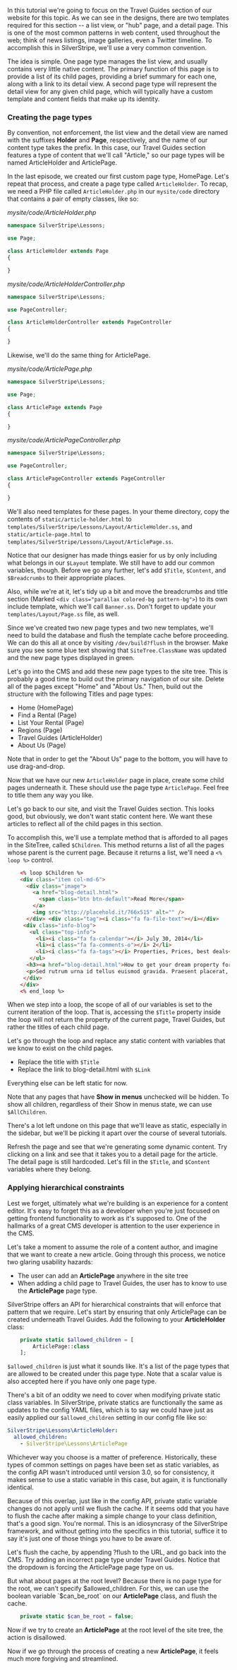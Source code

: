 In this tutorial we're going to focus on the Travel Guides section of our website for this topic. As we can see in the designs, there are two templates required for this section -- a list view, or "hub" page, and a detail page. This is one of the most common patterns in web content, used throughout the web; think of news listings, image galleries, even a Twitter timeline. To accomplish this in SilverStripe, we'll use a very common convention.

The idea is simple. One page type manages the list view, and usually contains very little native content. The primary function of this page is to provide a list of its child pages, providing a brief summary for each one, along with a link to its detail view. A second page type will represent the detail view for any given child page, which will typically have a custom template and content fields that make up its identity.

### Creating the page types

By convention, not enforcement, the list view and the detail view are named with the suffixes **Holder** and **Page**, respectively, and the name of our content type takes the prefix. In this case, our Travel Guides section features a type of content that we'll call "Article," so our page types will be named ArticleHolder and ArticlePage.

In the last episode, we created our first custom page type, HomePage. Let's repeat that process, and create a page type called `ArticleHolder`. To recap, we need a PHP file called `ArticleHolder.php` in our `mysite/code` directory that contains a pair of empty classes, like so:

*mysite/code/ArticleHolder.php*
```php
namespace SilverStripe\Lessons;

use Page;

class ArticleHolder extends Page
{

}
```

*mysite/code/ArticleHolderController.php*
```php
namespace SilverStripe\Lessons;

use PageController;

class ArticleHolderController extends PageController
{

}
```

Likewise, we'll do the same thing for ArticlePage.

*mysite/code/ArticlePage.php*
```php
namespace SilverStripe\Lessons;

use Page;

class ArticlePage extends Page
{

}
```

*mysite/code/ArticlePageController.php*
```php
namespace SilverStripe\Lessons;

use PageController;

class ArticlePageController extends PageController
{

}
```

We'll also need templates for these pages. In your theme directory, copy the contents of `static/article-holder.html` to `templates/SilverStripe/Lessons/Layout/ArticleHolder.ss`, and `static/article-page.html` to `templates/SilverStripe/Lessons/Layout/ArticlePage.ss`.

Notice that our designer has made things easier for us by only including what belongs in our `$Layout` template. We still have to add our common variables, though. Before we go any further, let's add `$Title`, `$Content`, and `$Breadcrumbs` to their appropriate places.

Also, while we're at it, let's tidy up a bit and move the breadcrumbs and title section (Marked `<div class="parallax colored-bg pattern-bg">`) to its own include template, which we'll call `Banner.ss`. Don't forget to update your `templates/Layout/Page.ss` file, as well.

Since we've created two new page types and two new templates, we'll need to build the database and flush the template cache before proceeding. We can do this all at once by visiting `/dev/build?flush` in the browser. Make sure you see some blue text showing that `SiteTree.ClassName` was updated and the new page types displayed in green.

Let's go into the CMS and add these new page types to the site tree. This is probably a good time to build out the primary navigation of our site. Delete all of the pages except "Home" and "About Us." Then, build out the structure with the following Titles and page types:

*   Home (HomePage)
*   Find a Rental (Page)
*   List Your Rental (Page)
*   Regions (Page)
*   Travel Guides (ArticleHolder)
*   About Us (Page)

Note that in order to get the "About Us" page to the bottom, you will have to use drag-and-drop.

Now that we have our new `ArticleHolder` page in place, create some child pages underneath it. These should use the page type `ArticlePage`. Feel free to title them any way you like.

Let's go back to our site, and visit the Travel Guides section. This looks good, but obviously, we don't want static content here. We want these articles to reflect all of the child pages in this section.

To accomplish this, we'll use a template method that is afforded to all pages in the SiteTree, called `$Children`. This method returns a list of all the pages whose parent is the current page. Because it returns a list, we'll need a `<% loop %>` control.

```html
    <% loop $Children %>
    <div class="item col-md-6">
      <div class="image">
        <a href="blog-detail.html"> 
          <span class="btn btn-default">Read More</span>
        </a>
        <img src="http://placehold.it/766x515" alt="" />
      </div> <div class="tag"><i class="fa fa-file-text"></i></div>
     <div class="info-blog">
       <ul class="top-info">
         <li><i class="fa fa-calendar"></i> July 30, 2014</li>
         <li><i class="fa fa-comments-o"></i> 2</li>
         <li><i class="fa fa-tags"></i> Properties, Prices, best deals</li>
       </ul>
      <h3><a href="blog-detail.html">How to get your dream property for the best price?>/a></h3>
      <p>Sed rutrum urna id tellus euismod gravida. Praesent placerat, mauris ac pellentesque fringilla, tortor libero condimen. Aliquam fermem tum nulla felis, sed molestie libero porttitor in.</p>
     </div>
    </div>
    <% end_loop %>
```

When we step into a loop, the scope of all of our variables is set to the current iteration of the loop. That is, accessing the `$Title` property inside the loop will not return the property of the current page, Travel Guides, but rather the titles of each child page.

Let's go through the loop and replace any static content with variables that we know to exist on the child pages.

*   Replace the title with `$Title`
*   Replace the link to blog-detail.html with `$Link`

Everything else can be left static for now.

Note that any pages that have **Show in menus** unchecked will be hidden. To show all children, regardless of their Show in menus state, we can use `$AllChildren`.

There's a lot left undone on this page that we'll leave as static, especially in the sidebar, but we'll be picking it apart over the course of several tutorials.

Refresh the page and see that we're generating some dynamic content. Try clicking on a link and see that it takes you to a detail page for the article. The detail page is still hardcoded. Let's fill in the `$Title`, and `$Content` variables where they belong.

### Applying hierarchical constraints

Lest we forget, ultimately what we're building is an experience for a content editor. It's easy to forget this as a developer when you're just focused on getting frontend functionality to work as it's supposed to. One of the hallmarks of a great CMS developer is attention to the user experience in the CMS.

Let's take a moment to assume the role of a content author, and imagine that we want to create a new article. Going through this process, we notice two glaring usability hazards:

*   The user can add an **ArticlePage** anywhere in the site tree
*   When adding a child page to Travel Guides, the user has to know to use the **ArticlePage** page type.

SilverStripe offers an API for hierarchical constraints that will enforce that pattern that we require. Let's start by ensuring that only ArticlePage can be created underneath Travel Guides. Add the following to your **ArticleHolder** class:

```php
    private static $allowed_children = [
    	ArticlePage::class
    ];
```

`$allowed_children` is just what it sounds like. It's a list of the page types that are allowed to be created under this page type. Note that a scalar value is also accepted here if you have only one page type.

There's a bit of an oddity we need to cover when modifying private static class variables. In SilverStripe, private statics are functionally the same as updates to the config YAML files, which is to say we could have just as easily applied our `$allowed_children` setting in our config file like so:

```yaml
SilverStripe\Lessons\ArticleHolder:
  allowed_children:
    - SilverStripe\Lessons\ArticlePage
```
Whichever way you choose is a matter of preference. Historically, these types of common settings on pages have been set as static variables, as the config API wasn't introduced until version 3.0, so for consistency, it makes sense to use a static variable in this case, but again, it is functionally identical.

Because of this overlap, just like in the config API, private static variable changes do not apply until we flush the cache. If it seems odd that you have to flush the cache after making a simple change to your class definition, that's a good sign. You're normal. This is an idiosyncrasy of the SilverStripe framework, and without getting into the specifics in this tutorial, suffice it to say it's just one of those things you have to be aware of.

Let's flush the cache, by appending ?flush to the URL, and go back into the CMS. Try adding an incorrect page type under Travel Guides. Notice that the dropdown is forcing the ArticlePage page type on us.

But what about pages at the root level? Because there is no page type for the root, we can't specify $allowed_children. For this, we can use the boolean variable `$can_be_root` on our **ArticlePage** class, and flush the cache.

```php
    private static $can_be_root = false;
```

Now if we try to create an **ArticlePage** at the root level of the site tree, the action is disallowed.

Now if we go through the process of creating a new **ArticlePage**, it feels much more forgiving and streamlined.